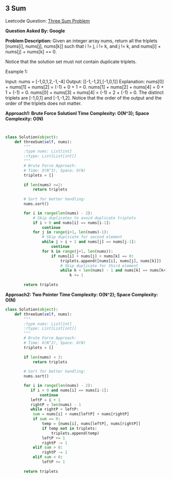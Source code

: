

## 3 Sum
Leetcode Question: [Three Sum Problem](https://leetcode.com/problems/3sum/)

**Question Asked By: Google**

**Problem Description:**
Given an integer array nums, return all the triplets [nums[i], nums[j], nums[k]] such that i != j, i != k, and j != k, and nums[i] + nums[j] + nums[k] == 0.

Notice that the solution set must not contain duplicate triplets.

Example 1:

Input: nums = [-1,0,1,2,-1,-4]
Output: [[-1,-1,2],[-1,0,1]]
Explanation: 
nums[0] + nums[1] + nums[2] = (-1) + 0 + 1 = 0.
nums[1] + nums[2] + nums[4] = 0 + 1 + (-1) = 0.
nums[0] + nums[3] + nums[4] = (-1) + 2 + (-1) = 0.
The distinct triplets are [-1,0,1] and [-1,-1,2].
Notice that the order of the output and the order of the triplets does not matter.


**Approach1: Brute Force Solutionl Time Complexity: O(N^3); Space Complexity: O(N)**

```python


class Solution(object):
    def threeSum(self, nums):
        """
        :type nums: List[int]
        :rtype: List[List[int]]
        """
        # Brute Force Approach:
        # Time: O(N^3), Space: O(N)
        triplets = []
        
        if len(nums) <=2:
            return triplets
        
        # Sort for better handling:
        nums.sort()

        for i in range(len(nums) - 2):
            # Skip duplicates to avoid duplicate triplets
            if i > 0 and nums[i] == nums[i-1]:
                continue
            for j in range(i+1, len(nums)-1):
                # Skip duplicate for second element
                while j > i + 1 and nums[j] == nums[j-1]:
                    continue
                for k in range(j+1, len(nums)):
                    if nums[i] + nums[j] + nums[k] == 0:
                        triplets.append([nums[i], nums[j], nums[k]])
                        # Skip duplicate for third element
                        while k < len(nums) - 1 and nums[k] == nums[k+1]:
                            k += 1
 
        return triplets
```

**Approach2: Two Pointer Time Complexity: O(N^2); Space Complexity: O(N)**
```python
class Solution(object):
    def threeSum(self, nums):
        """
        :type nums: List[int]
        :rtype: List[List[int]]
        """
        # Brute Force Approach:
        # Time: O(N^2), Space: O(N)
        triplets = []
        
        if len(nums) < 3:
            return triplets
        
        # Sort for better handling:
        nums.sort()

        for i in range(len(nums) - 2):
           if i > 0 and nums[i] == nums[i-1]:
               continue
           leftP = i + 1
           rightP = len(nums) - 1
           while rightP > leftP:
            sum = nums[i] + nums[leftP] + nums[rightP]
            if sum == 0:
                temp = [nums[i], nums[leftP], nums[rightP]]
                if temp not in triplets:
                    triplets.append(temp)
                leftP += 1
                rightP -= 1
            elif sum > 0:
                rightP -= 1
            elif sum < 0:
                leftP += 1
            
        return triplets

```

